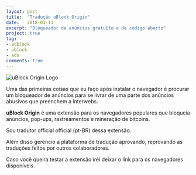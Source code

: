```yaml
---
layout: post
title:  "Tradução uBlock Origin"
date:   2018-01-13
excerpt: "Bloqueador de anúncios gratuito e de código aberto"
project: true
tag:
- adblock 
- ublock
- ads
comments: true
---
```


![uBlock Origin Logo](https://github.com/ialexsilva/ialexsilva.github.io/raw/master/assets/img/UBlock_Origin_logo.png)    

Uma das primeiras coisas que eu faço após instalar o navegador é procurar um bloqueador de anúncios para se livrar de uma parte dos anúncios abusivos que preenchem a interwebs.

**uBlock Origin** é uma extensão para os navegadores populares que  bloqueia anúncios, pop-ups, rastreamentos e mineração de bitcoins.

Sou tradutor official official (pt-BR) dessa extensão. 

Além disso gerencio a plataforma de tradução aprovando, reprovando as traduções feitos por outros colaboradores.

Caso você queira testar a extensão iréi deixar o link para os navegadores disponíveis.



